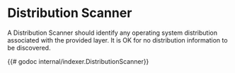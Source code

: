 # Distribution Scanner
A Distribution Scanner should identify any operating system distribution
associated with the provided layer. It is OK for no distribution information to
be discovered.

{{# godoc internal/indexer.DistributionScanner}}
